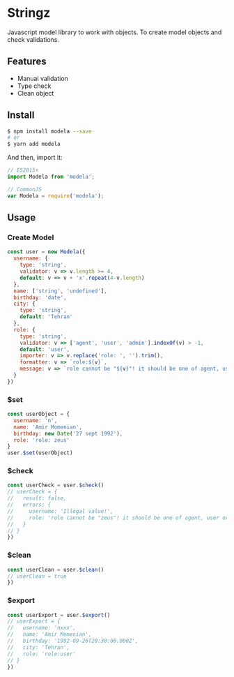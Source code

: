 # Stringz

Javascript model library to work with objects.
To create model objects and check validations.

## Features

- Manual validation
- Type check
- Clean object

## Install

```bash
$ npm install modela --save
# or
$ yarn add modela
```

And then, import it:

```javascript
// ES2015+
import Modela from 'modela';

// CommonJS
var Modela = require('modela');
```

## Usage

### Create Model
```javascript
const user = new Modela({
  username: {
    type: 'string',
    validator: v => v.length >= 4,
    default: v => v + 'x'.repeat(4-v.length)
  },
  name: ['string', 'undefined'],
  birthday: 'date',
  city: {
    type: 'string',
    default: 'Tehran'
  },
  role: {
    type: 'string',
    validator: v => ['agent', 'user', 'admin'].indexOf(v) > -1,
    default: 'user',
    importer: v => v.replace('role: ', '').trim(),
    formatter: v => `role:${v}`,
    message: v => `role cannot be "${v}"! it should be one of agent, user or admin.`
  }
})
```

### $set
```javascript
const userObject = {
  username: 'n',
  name: 'Amir Momenian',
  birthday: new Date('27 sept 1992'),
  role: 'role: zeus'
}
user.$set(userObject)
```

### $check
```javascript
const userCheck = user.$check()
// userCheck = {
//   result: false,
//   errors: {
//     username: 'Illegal value!',
//     role: 'role cannot be "zeus"! it should be one of agent, user or admin.'
//   }
// }
})
```
### $clean
```javascript
const userClean = user.$clean()
// userClean = true
})
```

### $export
```javascript
const userExport = user.$export()
// userExport = {
//   username: 'nxxx',
//   name: 'Amir Momenian',
//   birthday: '1992-09-26T20:30:00.000Z',
//   city: 'Tehran',
//   role: 'role:user'
// }
})
```
